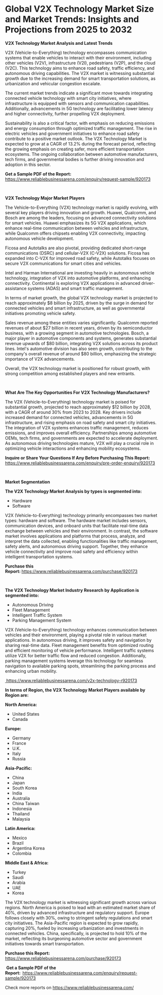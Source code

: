 <p><h1>Global V2X Technology Market Size and Market Trends: Insights and Projections from 2025 to 2032</h1></p><p><strong>V2X Technology Market Analysis and Latest Trends</strong></p>
<p><p>V2X (Vehicle-to-Everything) technology encompasses communication systems that enable vehicles to interact with their environment, including other vehicles (V2V), infrastructure (V2I), pedestrians (V2P), and the cloud (V2C). This technology aims to enhance road safety, traffic efficiency, and autonomous driving capabilities. The V2X market is witnessing substantial growth due to the increasing demand for smart transportation solutions, as urbanization and vehicular congestion escalate.</p><p>The current market trends indicate a significant move towards integrating connected vehicle technology with smart city initiatives, where infrastructure is equipped with sensors and communication capabilities. Additionally, advancements in 5G technology are facilitating lower latency and higher connectivity, further propelling V2X deployment. </p><p>Sustainability is also a critical factor, with emphasis on reducing emissions and energy consumption through optimized traffic management. The rise in electric vehicles and government initiatives to enhance road safety contribute to a positive market outlook. The V2X Technology Market is expected to grow at a CAGR of 13.2% during the forecast period, reflecting the growing emphasis on creating safer, more efficient transportation ecosystems. The ongoing collaboration between automotive manufacturers, tech firms, and governmental bodies is further driving innovation and adoption in this sector.</p></p>
<p><strong>Get a Sample PDF of the Report:&nbsp;</strong> <a href="https://www.reliablebusinessarena.com/enquiry/request-sample/920173?utm_campaign=2988&utm_medium=2&utm_source=Github&utm_content=ia&utm_term=06032025&utm_id=v2x-technology">https://www.reliablebusinessarena.com/enquiry/request-sample/920173</a></p>
<p>&nbsp;</p>
<p><strong>V2X Technology Major Market Players</strong></p>
<p><p>The Vehicle-to-Everything (V2X) technology market is rapidly evolving, with several key players driving innovation and growth. Huawei, Qualcomm, and Bosch are among the leaders, focusing on advanced connectivity solutions for smart vehicles. Huawei emphasizes its 5G V2X applications, which enhance real-time communication between vehicles and infrastructure, while Qualcomm offers chipsets enabling V2X connectivity, impacting autonomous vehicle development.</p><p>Ficosa and Autotalks are also pivotal, providing dedicated short-range communications (DSRC) and cellular-V2X (C-V2X) solutions. Ficosa has expanded into C-V2X for improved road safety, while Autotalks focuses on secure V2X communications for smart cities and vehicles.</p><p>Intel and Harman International are investing heavily in autonomous vehicle technology, integration of V2X into automotive platforms, and enhancing connectivity. Continental is exploring V2X applications in advanced driver-assistance systems (ADAS) and smart traffic management.</p><p>In terms of market growth, the global V2X technology market is projected to reach approximately $8 billion by 2025, driven by the surge in demand for connected vehicles and smart infrastructure, as well as governmental initiatives promoting vehicle safety.</p><p>Sales revenue among these entities varies significantly. Qualcomm reported revenues of about $27 billion in recent years, driven by its semiconductor business, with a growing segment in automotive technologies. Bosch, a major player in automotive components and systems, generates substantial revenue upwards of $80 billion, integrating V2X solutions across its product lines. Intel's automotive division has also seen growth, contributing to the company's overall revenue of around $80 billion, emphasizing the strategic importance of V2X advancements.</p><p>Overall, the V2X technology market is positioned for robust growth, with strong competition among established players and new entrants.</p></p>
<p>&nbsp;</p>
<p><strong>What Are The Key Opportunities For V2X Technology Manufacturers?</strong></p>
<p><p>The V2X (Vehicle-to-Everything) technology market is poised for substantial growth, projected to reach approximately $12 billion by 2028, with a CAGR of around 30% from 2023 to 2028. Key drivers include increased demand for connected vehicles, advancements in 5G infrastructure, and rising emphasis on road safety and smart city initiatives. The integration of V2X systems enhances traffic management, reduces emissions, and improves overall efficiency. Partnerships among automotive OEMs, tech firms, and governments are expected to accelerate deployment. As autonomous driving technologies mature, V2X will play a crucial role in optimizing vehicle interactions and enhancing mobility ecosystems.</p></p>
<p><strong>Inquire or Share Your Questions If Any Before Purchasing This Report:</strong> <a href="https://www.reliablebusinessarena.com/enquiry/pre-order-enquiry/920173?utm_campaign=2988&utm_medium=2&utm_source=Github&utm_content=ia&utm_term=06032025&utm_id=v2x-technology">https://www.reliablebusinessarena.com/enquiry/pre-order-enquiry/920173</a></p>
<p>&nbsp;</p>
<p><strong>Market Segmentation</strong></p>
<p><strong>The V2X Technology Market Analysis by types is segmented into:</strong></p>
<p><ul><li>Hardware</li><li>Software</li></ul></p>
<p><p>V2X (Vehicle-to-Everything) technology primarily encompasses two market types: hardware and software. The hardware market includes sensors, communication devices, and onboard units that facilitate real-time data exchange between vehicles and their environment. In contrast, the software market involves applications and platforms that process, analyze, and interpret the data collected, enabling functionalities like traffic management, safety alerts, and autonomous driving support. Together, they enhance vehicle connectivity and improve road safety and efficiency within intelligent transportation systems.</p></p>
<p><strong>Purchase this Report:&nbsp;</strong><a href="https://www.reliablebusinessarena.com/purchase/920173?utm_campaign=2988&utm_medium=2&utm_source=Github&utm_content=ia&utm_term=06032025&utm_id=v2x-technology">https://www.reliablebusinessarena.com/purchase/920173</a></p>
<p>&nbsp;</p>
<p><strong>The V2X Technology Market Industry Research by Application is segmented into:</strong></p>
<p><ul><li>Autonomous Driving</li><li>Fleet Management</li><li>Intelligent Traffic System</li><li>Parking Management System</li></ul></p>
<p><p>V2X (Vehicle-to-Everything) technology enhances communication between vehicles and their environment, playing a pivotal role in various market applications. In autonomous driving, it improves safety and navigation by sharing real-time data. Fleet management benefits from optimized routing and efficient monitoring of vehicle performance. Intelligent traffic systems utilize V2X for better traffic flow and reduced congestion. Additionally, parking management systems leverage this technology for seamless navigation to available parking spots, streamlining the parking process and enhancing urban mobility.</p></p>
<p><a href="https://www.reliablebusinessarena.com/v2x-technology-r920173?utm_campaign=2988&utm_medium=2&utm_source=Github&utm_content=ia&utm_term=06032025&utm_id=v2x-technology">&nbsp;https://www.reliablebusinessarena.com/v2x-technology-r920173</a></p>
<p><strong>In terms of Region, the V2X Technology Market Players available by Region are:</strong></p>
<p>
    <p> <strong> North America: </strong>
        <ul>
            <li>United States</li>
            <li>Canada</li>
        </ul>
        </p> 
    <p> <strong> Europe: </strong>
        <ul>
            <li>Germany</li>
            <li>France</li>
            <li>U.K.</li>
            <li>Italy</li>
            <li>Russia</li>
        </ul>
        </p> 
    <p> <strong> Asia-Pacific: </strong>
        <ul>
            <li>China</li>
            <li>Japan</li>
            <li>South Korea</li>
            <li>India</li>
            <li>Australia</li>
            <li>China Taiwan</li>
            <li>Indonesia</li>
            <li>Thailand</li>
            <li>Malaysia</li>
        </ul>
        </p> 
    <p> <strong> Latin America: </strong>
        <ul>
            <li>Mexico</li>
            <li>Brazil</li>
            <li>Argentina Korea</li>
            <li>Colombia</li>
        </ul>
        </p> 
    <p> <strong> Middle East & Africa: </strong>
        <ul>
            <li>Turkey</li>
            <li>Saudi</li>
            <li>Arabia</li>
            <li>UAE</li>
            <li>Korea</li>
        </ul>
    </p>
    </p>
<p><p>The V2X technology market is witnessing significant growth across various regions. North America is poised to lead with an estimated market share of 40%, driven by advanced infrastructure and regulatory support. Europe follows closely with 30%, owing to stringent safety regulations and smart city initiatives. The Asia-Pacific region is expected to grow rapidly, capturing 20%, fueled by increasing urbanization and investments in connected vehicles. China, specifically, is projected to hold 10% of the market, reflecting its burgeoning automotive sector and government initiatives towards smart transportation.</p></p>
<p><strong>Purchase this Report: </strong><a href="https://www.reliablebusinessarena.com/purchase/920173?utm_campaign=2988&utm_medium=2&utm_source=Github&utm_content=ia&utm_term=06032025&utm_id=v2x-technology">https://www.reliablebusinessarena.com/purchase/920173</a></p>
<p>&nbsp;<strong>Get a Sample PDF of the Report:&nbsp;&nbsp;</strong><a href="https://www.reliablebusinessarena.com/enquiry/request-sample/920173?utm_campaign=2988&utm_medium=2&utm_source=Github&utm_content=ia&utm_term=06032025&utm_id=v2x-technology">https://www.reliablebusinessarena.com/enquiry/request-sample/920173</a></p>
<p><strong></strong></p>
<p>Check more reports on <a href="https://www.reliablebusinessarena.com/?utm_campaign=2988&utm_medium=2&utm_source=Github&utm_content=ia&utm_term=06032025&utm_id=v2x-technology">https://www.reliablebusinessarena.com/</a></p>